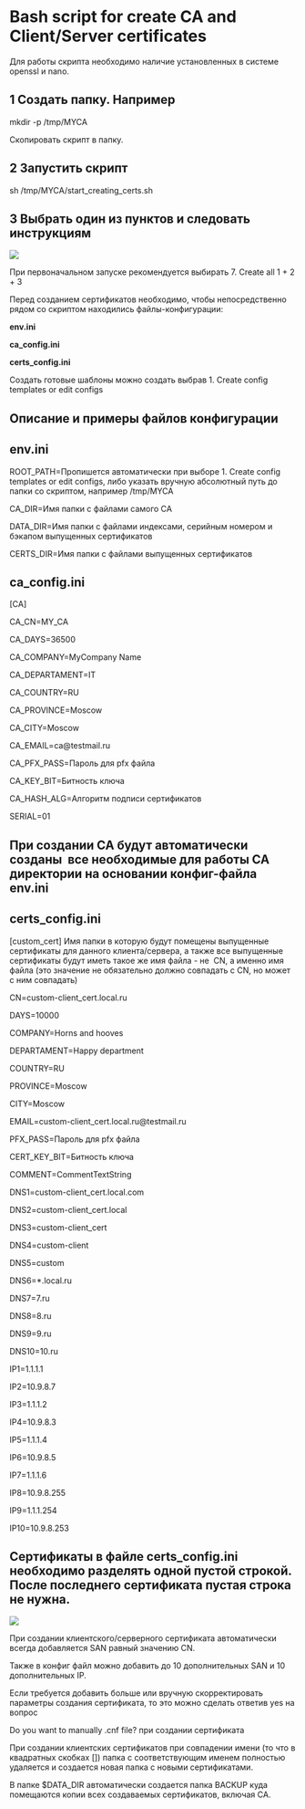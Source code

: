 # **Bash script for create CA and Client/Server certificates**

Для работы скрипта необходимо наличие установленных в системе openssl и nano.
## **1 Создать папку. Например**
mkdir -p /tmp/MYCA

Скопировать скрипт в папку.

## **2 Запустить скрипт**
sh /tmp/MYCA/start\_creating\_certs.sh

## **3 Выбрать один из пунктов и следовать инструкциям**
![](images/001.png)

При первоначальном запуске рекомендуется выбирать 7. Create all 1 + 2 + 3


Перед созданием сертификатов необходимо, чтобы непосредственно рядом со скриптом находились файлы-конфигурации:

**env.ini**

**ca\_config.ini**

**certs\_config.ini**

Создать готовые шаблоны можно создать выбрав 1. Create config templates or edit configs

## **Описание и примеры файлов конфигурации**

## **env.ini**
ROOT\_PATH=Пропишется автоматически при выборе 1. Create config templates or edit configs, либо указать вручную абсолютный путь до папки со скриптом, например /tmp/MYCA

CA\_DIR=Имя папки с файлами самого CA

DATA\_DIR=Имя папки с файлами индексами, серийным номером и бэкапом выпущенных сертификатов

CERTS\_DIR=Имя папки с файлами выпущенных сертификатов

## **ca\_config.ini**
[CA]

CA\_CN=MY\_CA

CA\_DAYS=36500

CA\_COMPANY=MyCompany Name

CA\_DEPARTAMENT=IT

CA\_COUNTRY=RU

CA\_PROVINCE=Moscow

CA\_CITY=Moscow

CA\_EMAIL=ca\@testmail.ru

CA\_PFX\_PASS=Пароль для pfx файла

CA\_KEY\_BIT=Битность ключа

CA\_HASH\_ALG=Алгоритм подписи сертификатов

SERIAL=01

## **При создании CA будут автоматически созданы  все необходимые для работы CA директории на основании конфиг-файла env.ini**

## **certs\_config.ini**
\[custom\_cert\] Имя папки в которую будут помещены выпущенные сертификаты для данного клиента/сервера, а также все выпущенные сертификаты будут иметь такое же имя файла - не  CN, а именно имя файла (это значение не обязательно должно совпадать с CN, но может с ним совпадать)

CN=custom-client_cert.local.ru

DAYS=10000

COMPANY=Horns and hooves

DEPARTAMENT=Happy department

COUNTRY=RU

PROVINCE=Moscow

CITY=Moscow

EMAIL=custom-client_cert.local.ru\@testmail.ru

PFX\_PASS=Пароль для pfx файла

CERT\_KEY\_BIT=Битность ключа

COMMENT=CommentTextString

DNS1=custom-client_cert.local.com

DNS2=custom-client\_cert.local

DNS3=custom-client\_cert

DNS4=custom-client

DNS5=custom

DNS6=\*.local.ru

DNS7=7.ru

DNS8=8.ru

DNS9=9.ru

DNS10=10.ru

IP1=1.1.1.1

IP2=10.9.8.7

IP3=1.1.1.2

IP4=10.9.8.3

IP5=1.1.1.4

IP6=10.9.8.5

IP7=1.1.1.6

IP8=10.9.8.255

IP9=1.1.1.254

IP10=10.9.8.253


## **Сертификаты в файле certs\_config.ini необходимо разделять одной пустой строкой. После последнего сертификата пустая строка не нужна.**
![](images/002.jpg)

При создании клиентского/серверного сертификата автоматически всегда добавляется SAN равный значению CN.

Также в конфиг файл можно добавить до 10 дополнительных SAN и 10 дополнительных IP.

Если требуется добавить больше или вручную скорректировать параметры создания сертификата, то это можно сделать ответив yes на вопрос

Do you want to manually .cnf file? при создании сертификата

При создании клиентских сертификатов при совпадении имени (то что в квадратных скобках []) папка с соответствующим именем полностью удаляется и создается новая папка с новыми сертификатами.

В папке $DATA\_DIR автоматически создается папка BACKUP куда помещаются копии всех создаваемых сертификатов, включая CA.
